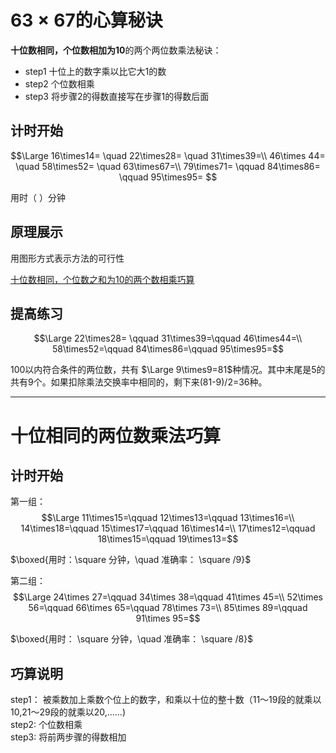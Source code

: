 
# $63\times67$的心算秘诀

**十位数相同，个位数相加为10**的两个两位数乘法秘诀：
- step1 十位上的数字乘以比它大1的数
- step2 个位数相乘
- step3 将步骤2的得数直接写在步骤1的得数后面

## 计时开始

$$\Large 16\times14= \quad 22\times28= \quad 31\times39=\\
46\times 44= \quad 58\times52= \quad 63\times67=\\
79\times71= \qquad 84\times86= \qquad 95\times95=
$$

用时（   ）分钟

## 原理展示

用图形方式表示方法的可行性

[十位数相同，个位数之和为10的两个数相乘巧算](shape2D-19-个位数字和为10的两数乘法.ggb)

## 提高练习

$$\Large 22\times28= \qquad 31\times39=\qquad 46\times44=\\
58\times52=\qquad 84\times86=\qquad 95\times95=$$

100以内符合条件的两位数，共有 $\Large 9\times9=81$种情况。其中末尾是5的共有9个。如果扣除乘法交换率中相同的，剩下来(81-9)/2=36种。

----------------------
# 十位相同的两位数乘法巧算

## 计时开始

第一组：
$$\Large 11\times15=\qquad 12\times13=\qquad 13\times16=\\
14\times18=\qquad 15\times17=\qquad 16\times14=\\
17\times12=\qquad 18\times15=\qquad 19\times13=$$

$\boxed{用时：\square 分钟，\quad 准确率： \square /9}$

第二组：
$$\Large 24\times 27=\qquad 34\times 38=\qquad 41\times 45=\\
52\times 56=\qquad 66\times 65=\qquad 78\times 73=\\
85\times 89=\qquad 91\times 95=$$

$\boxed{用时： \square 分钟，\quad 准确率： \square /8}$

## 巧算说明

step1： 被乘数加上乘数个位上的数字，和乘以十位的整十数（11～19段的就乘以10,21～29段的就乘以20,......)  
step2: 个位数相乘  
step3: 将前两步骤的得数相加